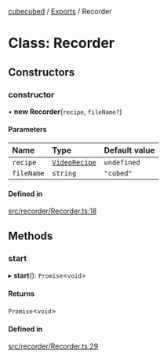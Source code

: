 [cubecubed](/reference/README.md) / [Exports](/reference/modules.md) / Recorder

# Class: Recorder

## Constructors

### constructor

• **new Recorder**(`recipe`, `fileName?`)

#### Parameters

| Name | Type | Default value |
| :------ | :------ | :------ |
| `recipe` | [`VideoRecipe`](/reference/types/VideoRecipe.md) | `undefined` |
| `fileName` | `string` | `"cubed"` |

#### Defined in

[src/recorder/Recorder.ts:18](https://github.com/imaphatduc/cubecubed/blob/f64863c/src/recorder/Recorder.ts#L18)

## Methods

### start

▸ **start**(): `Promise`<`void`\>

#### Returns

`Promise`<`void`\>

#### Defined in

[src/recorder/Recorder.ts:29](https://github.com/imaphatduc/cubecubed/blob/f64863c/src/recorder/Recorder.ts#L29)

